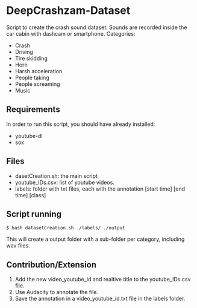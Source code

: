 # DeepCrashzam-Dataset
Script to create the crash sound dataset. Sounds are recorded inside the car cabin with dashcam or smartphone.
Categories:
- Crash
- Driving
- Tire skidding
- Horn
- Harsh acceleration
- People taking
- People screaming
- Music

## Requirements
In order to run this script, you should have already installed:
- youtube-dl
- sox

## Files
- dasetCreation.sh: the main script
- youtube_IDs.csv: list of youtube videos.
- labels: folder with txt files, each with the annotation [start time] [end time] [class] 

## Script running
```
$ bash datasetCreation.sh ./labels/ ./output
```
This will create a output folder with a sub-folder per category, including wav files.

## Contribution/Extension

1. Add the new video_youtube_id and realtive title to the youtube_IDs.csv file.
2. Use Audacity to annotate the file.
3. Save the annotation in a video_youtube_id.txt file in the labels folder.